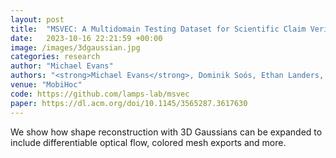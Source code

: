 ```yaml
---
layout: post
title:  "MSVEC: A Multidomain Testing Dataset for Scientific Claim Verification"
date:   2023-10-16 22:21:59 +00:00
image: /images/3dgaussian.jpg
categories: research
author: "Michael Evans"
authors: "<strong>Michael Evans</strong>, Dominik Soós, Ethan Landers, Jian Wu"
venue: "MobiHoc"
code: https://github.com/lamps-lab/msvec
paper: https://dl.acm.org/doi/10.1145/3565287.3617630
---
```

We show how shape reconstruction with 3D Gaussians can be expanded to include differentiable optical flow, colored mesh exports and more. 

